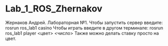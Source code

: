 # Lab_1_ROS_Zhernakov
Жернаков Андрей. Лабораторная №1.
Чтобы запустить сервер введите:
rosrun ros_lab1 casino
Чтобы играть введите в другом терминале:
rosrun ros_lab1 player <цвет> <число>
Также можно делать ставку просто на цвет.
